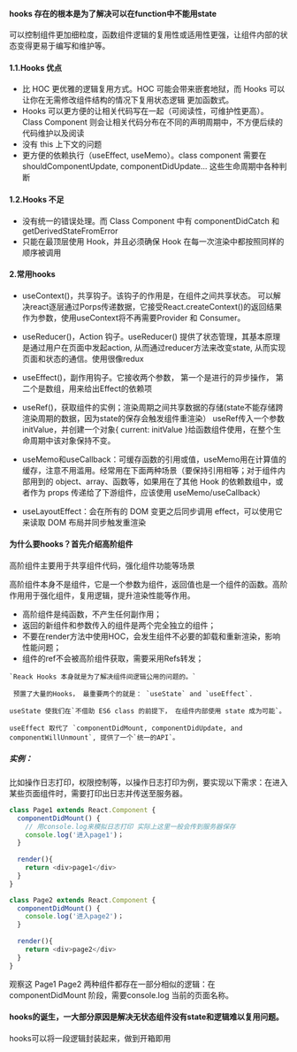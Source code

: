 #### hooks 存在的根本是为了解决可以在function中不能用state
可以控制组件更加细粒度，函数组件逻辑的复用性或适用性更强，让组件内部的状态变得更易于编写和维护等。

#### 1.1.Hooks 优点
* 比 HOC 更优雅的逻辑复用方式。HOC 可能会带来嵌套地狱，而 Hooks 可以让你在无需修改组件结构的情况下复用状态逻辑
  更加函数式。
* Hooks 可以更方便的让相关代码写在一起（可阅读性，可维护性更高）。Class Component 则会让相关代码分布在不同的声明周期中，不方便后续的代码维护以及阅读
* 没有 this 上下文的问题
* 更方便的依赖执行（useEffect, useMemo）。class component 需要在shouldComponentUpdate, componentDidUpdate... 这些生命周期中各种判断

#### 1.2.Hooks 不足
* 没有统一的错误处理。而 Class Component 中有 componentDidCatch 和 getDerivedStateFromError
* 只能在最顶层使用 Hook，并且必须确保 Hook 在每一次渲染中都按照同样的顺序被调用

#### 2.常用hooks
+ useContext()，共享钩子。该钩子的作用是，在组件之间共享状态。 可以解决react逐层通过Porps传递数据，它接受React.createContext()的返回结果作为参数，使用useContext将不再需要Provider 和 Consumer。

+ useReducer()，Action 钩子。useReducer() 提供了状态管理，其基本原理是通过用户在页面中发起action, 从而通过reducer方法来改变state, 从而实现页面和状态的通信。使用很像redux

+ useEffect()，副作用钩子。它接收两个参数， 第一个是进行的异步操作， 第二个是数组，用来给出Effect的依赖项

+ useRef()，获取组件的实例；渲染周期之间共享数据的存储(state不能存储跨渲染周期的数据，因为state的保存会触发组件重渲染）
useRef传入一个参数initValue，并创建一个对象{ current: initValue }给函数组件使用，在整个生命周期中该对象保持不变。

+ useMemo和useCallback：可缓存函数的引用或值，useMemo用在计算值的缓存，注意不用滥用。经常用在下面两种场景（要保持引用相等；对于组件内部用到的 object、array、函数等，如果用在了其他 Hook 的依赖数组中，或者作为 props 传递给了下游组件，应该使用 useMemo/useCallback）

+ useLayoutEffect：会在所有的 DOM 变更之后同步调用 effect，可以使用它来读取 DOM 布局并同步触发重渲染

#### 为什么要hooks？首先介绍高阶组件
高阶组件主要用于共享组件代码，强化组件功能等场景

高阶组件本身不是组件，它是一个参数为组件，返回值也是一个组件的函数。高阶作用用于强化组件，复用逻辑，提升渲染性能等作用。
+ 高阶组件是纯函数，不产生任何副作用；
+ 返回的新组件和参数传入的组件是两个完全独立的组件；
+ 不要在render方法中使用HOC，会发生组件不必要的卸载和重新渲染，影响性能问题；
+ 组件的ref不会被高阶组件获取，需要采用Refs转发；

```
`Reack Hooks 本身就是为了解决组件间逻辑公用的问题的。`

 预置了大量的Hooks， 最重要两个的就是： `useState` and `useEffect`.

useState 使我们在`不借助 ES6 class 的前提下， 在组件内部使用 state 成为可能`。

useEffect 取代了 `componentDidMount, componentDidUpdate, and componentWillUnmount`, 提供了一个`统一的API`。
```

##### 实例：
比如操作日志打印，权限控制等，以操作日志打印为例，要实现以下需求：在进入某些页面组件时，需要打印出日志并传送至服务器。
```javaScript
class Page1 extends React.Component {
  componentDidMount() {
    // 用console.log来模拟日志打印 实际上这里一般会传到服务器保存
    console.log('进入page1')；
  }
  
  render(){
    return <div>page1</div>
  }
}

class Page2 extends React.Component {
  componentDidMount() {
    console.log('进入page2')；
  }
  
  render(){
    return <div>page2</div>
  }
}
```
观察这 Page1 Page2 两种组件都存在一部分相似的逻辑：在 componentDidMount 阶段，需要console.log 当前的页面名称。

#### hooks的诞生，一大部分原因是解决无状态组件没有state和逻辑难以复用问题。

hooks可以将一段逻辑封装起来，做到开箱即用
